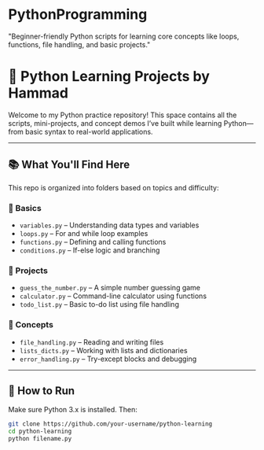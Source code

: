 # PythonProgramming
"Beginner-friendly Python scripts for learning core concepts like loops, functions, file handling, and basic projects."
# 🐍 Python Learning Projects by Hammad

Welcome to my Python practice repository! This space contains all the scripts, mini-projects, and concept demos I’ve built while learning Python—from basic syntax to real-world applications.

---

## 📚 What You'll Find Here

This repo is organized into folders based on topics and difficulty:

### 🔹 Basics
- `variables.py` – Understanding data types and variables  
- `loops.py` – For and while loop examples  
- `functions.py` – Defining and calling functions  
- `conditions.py` – If-else logic and branching  

### 🔹 Projects
- `guess_the_number.py` – A simple number guessing game  
- `calculator.py` – Command-line calculator using functions  
- `todo_list.py` – Basic to-do list using file handling  

### 🔹 Concepts
- `file_handling.py` – Reading and writing files  
- `lists_dicts.py` – Working with lists and dictionaries  
- `error_handling.py` – Try-except blocks and debugging  

---

## 🚀 How to Run

Make sure Python 3.x is installed. Then:

```bash
git clone https://github.com/your-username/python-learning
cd python-learning
python filename.py
